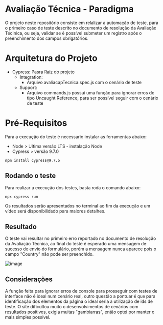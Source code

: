 # Avaliação Técnica - Paradigma

O projeto neste repositório consiste em relalizar a automação de teste, para o primeiro caso de teste descrito no documento de resolução da Avaliação Técinica, ou seja, validar se é possível submeter um registro após o preenchimento dos campos obrigatórios.

# Arquitetura do Projeto

-   Cypress: Pasra Raiz do projeto
    - Integration:
       - Arquivo avaliacapTecnica.spec.js com o cenário de teste
    - Support:
       - Arquivo commands.js possui uma função para ignorar erros do tipo Uncaught Reference, para ser possível seguir com o cenário de teste

# Pré-Requisitos

Para a execução do teste é necessaŕio instalar as ferramentas abaixo:

- Node > Ultima versão LTS - instalação Node
- Cypress > versão 9.7.0
```sh
npm install cypress@9.7.o
```

## Rodando o teste
Para realizar a execução dos testes, basta roda o comando abaixo:
```sh
npx cypress run
```
Os resultados serão apresentados no terminal ao fim da execução e um vídeo será disponibilidado para maiores detalhes.

## Resultado
O teste vai resultar no primeiro erro reportado no documento de resolução da Avaliação Técnica, ao final do teste é esperado uma mensagem de sucesso de envio do formulário, porém a mensagem nunca aparece pois o campo "Country" não pode ser preenchido.

![image](https://github.com/user-attachments/assets/cdaa9d5e-192d-4f68-a1c9-5b9a26aef2ce)

## Considerações

A função feita para ignorar erros de console para prosseguir com testes de interface não é ideal num cenário real, outro questão a pontuar é que para identificação dos elementos da página o ideal seria a utilização de ids de teste.
O site dificultou muito o desenvolvimentos de cenários com resultados positivos, exigia muitas "gambiarras", então optei por manter o mais simples possível.
